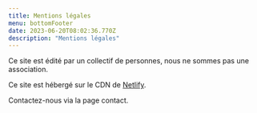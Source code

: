 ```yaml
---
title: Mentions légales
menu: bottomFooter
date: 2023-06-20T08:02:36.770Z
description: "Mentions légales"
---
```


Ce site est édité par un collectif de personnes, nous ne sommes pas une association.

Ce site est hébergé sur le CDN de [Netlify](https://netlify.com).

Contactez-nous via la page contact.